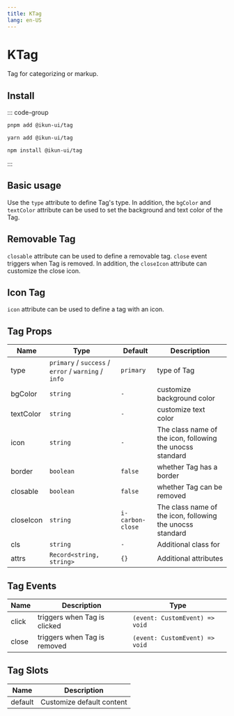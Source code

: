 ```yaml
---
title: KTag
lang: en-US
---
```


# KTag

Tag for categorizing or markup.

## Install

::: code-group

```bash [pnpm]
pnpm add @ikun-ui/tag
```

```bash [yarn]
yarn add @ikun-ui/tag
```

```bash [npm]
npm install @ikun-ui/tag
```

:::

## Basic usage

Use the `type` attribute to define Tag's type. In addition, the `bgColor` and `textColor` attribute can be used to set the background and text color of the Tag.

<demo src="tag/basic.svelte"  github='Tag'></demo>

## Removable Tag

`closable` attribute can be used to define a removable tag. `close` event triggers when Tag is removed. In addition, the `closeIcon` attribute can customize the close icon.

<demo src="tag/removable.svelte"  github='Tag'></demo>

## Icon Tag

`icon` attribute can be used to define a tag with an icon.

<demo src="tag/icon.svelte"  github='Tag'></demo>

## Tag Props

| Name      | Type                                                 | Default          | Description                                               |
| --------- | ---------------------------------------------------- | ---------------- | --------------------------------------------------------- |
| type      | `primary` / `success` / `error` / `warning` / `info` | `primary`        | type of Tag                                               |
| bgColor   | `string`                                             | `-`              | customize background color                                |
| textColor | `string`                                             | `-`              | customize text color                                      |
| icon      | `string`                                             | `-`              | The class name of the icon, following the unocss standard |
| border    | `boolean`                                            | `false`          | whether Tag has a border                                  |
| closable  | `boolean`                                            | `false`          | whether Tag can be removed                                |
| closeIcon | `string`                                             | `i-carbon-close` | The class name of the icon, following the unocss standard |
| cls       | `string`                                             | `-`              | Additional class for                                      |
| attrs     | `Record<string, string>`                             | `{}`             | Additional attributes                                     |

## Tag Events

| Name  | Description                  | Type                           |
| ----- | ---------------------------- | ------------------------------ |
| click | triggers when Tag is clicked | `(event: CustomEvent) => void` |
| close | triggers when Tag is removed | `(event: CustomEvent) => void` |

## Tag Slots

| Name    | Description               |
| ------- | ------------------------- |
| default | Customize default content |
